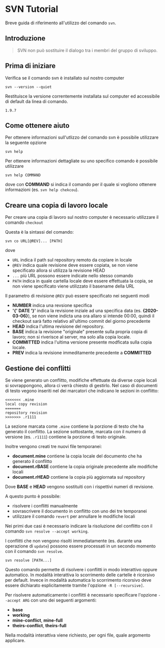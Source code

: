 # SVN Tutorial

Breve guida di riferimento all'utilizzo del comando ```svn```.

## Introduzione

> SVN non può sostituire il dialogo tra i membri del gruppo di sviluppo.

## Prima di iniziare

Verifica se il comando svn è installato sul nostro computer

```svn --version --quiet```

Restituisce la versione correntemente installata sul computer ed accessibile di default da linea di comando.

```1.9.7```

## Come ottenere aiuto

Per ottenere informazioni sull'utlizzo del comando svn è possibile utilizzare la seguente opzione

```svn help```

Per ottenere informazioni dettagliate su uno specifico comando è possibile utilizzare

```svn help COMMAND```

dove con **COMMAND** si indica il comando per il quale si vogliono ottenere informazioni (es. ```svn help chekcou```).

## Creare una copia di lavoro locale

Per creare una copia di lavoro sul nostro computer è necessario utilizzare il comando ```checkout```

Questa è la sintassi del comando:

```svn co URL[@REV]... [PATH]```

dove

* ```URL``` indica il path sul repository remoto da copiare in locale
* ```@REV``` indica quale revisione deve essere copiata, se non viene specificato allora si utilizza la revisione HEAD
* ```...```  più URL possono essere indicate nello stesso comando
* ```PATH``` indica in quale cartella locale deve essere effettuata la copia, se non viene specificato viene utilizzato il basename della URL

Il parametro di revisione ```@REV``` può essere specificato nei seguenti modi

* **NUMBER** indica una revsione specifica
* **'{' DATE '}'** indica la revisione inziale ad una specifica data (es. **{2020-03-06}**), se non viene indicta una ora allaro si intende 00:00, quindi il checkout sarà fatto relativo all'ultimo commit del giorno precedente 
* **HEAD** indica l'ultima revisione del repository.
* **BASE** indica la revisione "originale" presente sulla propria copia di lavoro; non si riverisce al server, ma solo alla copia locale.
* **COMMITTED** indica l'ultima versione presente modficata sulla copia locale.
* **PREV** indica la revisione immeditamente precedente a **COMMITTED**

## Gestione dei conflitti
Se viene generato un conflitto, modifiche effettuate da diverse copie locali si sovrappongono, allora ci verrà chiesto di gestirlo.
Nel caso di documenti di testo vegono inseriti nel dei marcatori che indicano le sezioni in conflitto:

```
<<<<<<< .mine
local copy revision
=======
repository revision
>>>>>>> .r1111
```

La sezione marcata come ```.mine``` contiene la porzione di testo che ha generato il conflitto. La sezione sottostante, marcata con il numero di versione (es. ```.r1111```) contiene la porzione di testo originale.

Inoltre vengono creati tre nuovi file temporanei:

* **document.mine** contiene la copia locale del documento che ha generato il conflitto
* **document.rBASE** contiene la copia originale precedente alle modifiche locali
* **document.rHEAD** contiene la copia più aggiornata sul repository

Dove **BASE** e **HEAD** vengono sostituiti con i rispettivi numeri di revisione.

A questo punto è possibile:

* risolvere i conflitti manualmente
* sovrascrivere il documento in conflitto con uno dei tre temporanei
* utilizzare il comando ```revert``` per annullare le modifiche locali

Nei primi due casi è necessario indicare la risoluzione del conflitto con il comando ```svn resolve --accept working```.

I conflitti che non vengono risolti immediatamente (es. durante una operazione di ```update```) possono essere processati in un secondo momento con il comando ```svn resolve```.

```svn resolve [PATH...]```

Questo comando permette di risolvere i conflitti in modo interattivo oppure automatico. In modalità interattiva lo scorrimento delle cartelle è ricorsivo per default. Invece in modalità automatica lo scorrimento ricorsivo deve essere dichiarato esplicitamente tramite l'opzione ```-R [--recursive]```.

Per risolvere automaticamente i conflitti è necessario specificare l'opzione ```--accept ARG``` con uno dei seguenti argomenti:

* **base**
* **working**
* **mine-conflict**, **mine-full**
* **theirs-conflict**, **theirs-full**

Nella modalità interattiva viene richiesto, per ogni file, quale argomento applicare.

